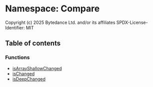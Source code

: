 # Namespace: Compare

Copyright (c) 2025 Bytedance Ltd. and/or its affiliates
SPDX-License-Identifier: MIT

## Table of contents

### Functions

* [isArrayShallowChanged](/auto-docs/utils/functions/Compare.isArrayShallowChanged.md)
* [isChanged](/auto-docs/utils/functions/Compare.isChanged.md)
* [isDeepChanged](/auto-docs/utils/functions/Compare.isDeepChanged.md)
